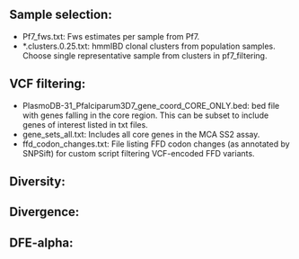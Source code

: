 ## Sample selection: 

- Pf7_fws.txt: Fws estimates per sample from Pf7. 
- *.clusters.0.25.txt: hmmIBD clonal clusters from population samples. Choose single representative sample from clusters in pf7_filtering. 

## VCF filtering: 

- PlasmoDB-31_Pfalciparum3D7_gene_coord_CORE_ONLY.bed: bed file with genes falling in the core region. This can be subset to include genes of interest listed in txt files. 
- gene_sets_all.txt: Includes all core genes in the MCA SS2 assay. 
- ffd_codon_changes.txt: File listing FFD codon changes (as annotated by SNPSift) for custom script filtering VCF-encoded FFD variants. 

## Diversity:

## Divergence: 

## DFE-alpha: 

